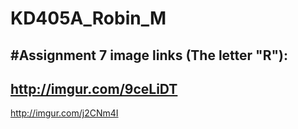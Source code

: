 # KD405A_Robin_M



#Assignment 7 image links (The letter "R"):
- 
http://imgur.com/9ceLiDT
-
http://imgur.com/j2CNm4I
